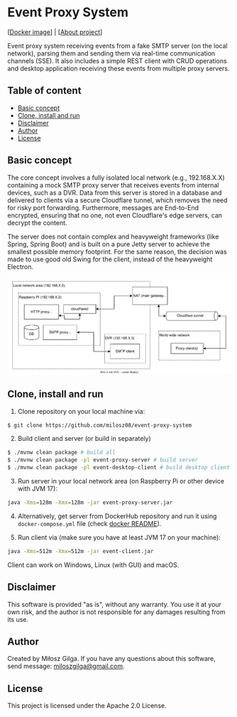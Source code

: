 # Event Proxy System

[[Docker image](https://hub.docker.com/r/milosz08/event-proxy-server)] |
[[About project](https://miloszgilga.pl/project/event-proxy-system)]

Event proxy system receiving events from a fake SMTP server (on the local network), parsing them and
sending them via real-time communication channels (SSE). It also includes a simple REST client with
CRUD operations and desktop application receiving these events from multiple proxy servers.

## Table of content
* [Basic concept](#basic-concept)
* [Clone, install and run](#clone-install-and-run)
* [Disclaimer](#disclaimer)
* [Author](#author)
* [License](#license)

## Basic concept

The core concept involves a fully isolated local network (e.g., 192.168.X.X) containing a mock SMTP
proxy server that receives events from internal devices, such as a DVR. Data from this server is
stored in a database and delivered to clients via a secure Cloudflare tunnel, which removes the need
for risky port forwarding. Furthermore, messages are End-to-End encrypted, ensuring that no one, not
even Cloudflare's edge servers, can decrypt the content.

The server does not contain complex and heavyweight frameworks (like Spring, Spring Boot) and is
built on a pure Jetty server to achieve the smallest possible memory footprint. For the same reason,
the decision was made to use good old Swing for the client, instead of the heavyweight Electron.

![](.github/flow-diagram.svg)

## Clone, install and run

1. Clone repository on your local machine via:

```bash
$ git clone https://github.com/milosz08/event-proxy-system
```

2. Build client and server (or build in separately)

```bash
$ ./mvnw clean package # build all
$ ./mvnw clean package -pl event-proxy-server # build server
$ ./mvnw clean package -pl event-desktop-client # build desktop client
```

3. Run server in your local network area (on Raspberry Pi or other device with JVM 17):

```bash
java -Xms=128m -Xmx=128m -jar event-proxy-server.jar
```

4. Alternatively, get server from DockerHub repository and run it using `docker-compose.yml` file
   (check [docker README](/docker/README.md)).

5. Run client via (make sure you have at least JVM 17 on your machine):

```bash
java -Xms=512m -Xmx=512m -jar event-client.jar
```

Client can work on Windows, Linux (with GUI) and macOS.

## Disclaimer

This software is provided "as is", without any warranty. You use it at your own risk, and the author
is not responsible for any damages resulting from its use.

## Author

Created by Miłosz Gilga. If you have any questions about this software, send
message: [miloszgilga@gmail.com](mailto:miloszgilga@gmail.com).

## License

This project is licensed under the Apache 2.0 License.
